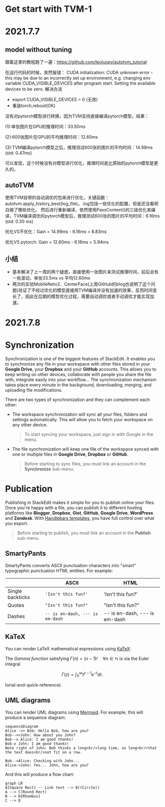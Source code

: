 # Get start with TVM-1
# 2021.7.7
## model without tuning
跟着这里的教程跑了一遍：https://github.com/leoluopy/autotvm_tutorial

在运行代码的时候，突然报错：
CUDA initialization: CUDA unknown error - this may be due to an incorrectly set up environment, e.g. changing env variable CUDA_VISIBLE_DEVICES after program start. Setting the available devices to be zero. 
解决办法
- export CUDA_VISIBLE_DEVICES = 0 (无效)
- 重装torch,reboot(OK) 

没有对pytorch模型进行转换，因为TVM支持直接编译pytorch模型，结果：

(1):单张图片在GPU的推理时间：33.50ms

(2):600张图片在GPU的平均推理时间：12.60ms

(3):TVM编译pytorch模型之后，推理测试600张的图片的平均时间：14.99ms (std: 0.47ms)

可以发现，这个时候没有对模型进行优化，推理时间是比原始的pytorch模型是更久的。

## autoTVM
使用TVM自带的自动调优的包来进行优化，关键函数：autotvm.apply_history_best(log_file)。.log包括一些优化的配置，但是还没看明白做了哪些优化。
然后进行重新编译，依然使用PassContext()的三级优化来编译，TVM编译调优的pytorch模型后，推理测试600张的图片的平均时间：6.16ms (std: 0.30 ms)

优化VS不优化：Gain = 14.99ms - 6.16ms = 8.83ms

优化VS pytorch: Gain = 12.60ms - 6.16ms = 5.94ms

## 小结
- 基本解决了上一周的两个疑惑，直接使用一张图片来测试推理时间，前后会有一些波动，单张33.5ms vs 平均12.60ms
- 两次的实验MobileNetv2、CenterFace(上周GitHub的blog也说明了这个问题)验证了不经过优化的模型直接用TVM编译并没有加速的效果，反而时间变长了，因此在后期的模型优化过程，需要自动调优或者手动调优才能实现加速。

# 2021.7.8





# Synchronization

Synchronization is one of the biggest features of StackEdit. It enables you to synchronize any file in your workspace with other files stored in your **Google Drive**, your **Dropbox** and your **GitHub** accounts. This allows you to keep writing on other devices, collaborate with people you share the file with, integrate easily into your workflow... The synchronization mechanism takes place every minute in the background, downloading, merging, and uploading file modifications.

There are two types of synchronization and they can complement each other:

- The workspace synchronization will sync all your files, folders and settings automatically. This will allow you to fetch your workspace on any other device.
	> To start syncing your workspace, just sign in with Google in the menu.

- The file synchronization will keep one file of the workspace synced with one or multiple files in **Google Drive**, **Dropbox** or **GitHub**.
	> Before starting to sync files, you must link an account in the **Synchronize** sub-menu.



# Publication

Publishing in StackEdit makes it simple for you to publish online your files. Once you're happy with a file, you can publish it to different hosting platforms like **Blogger**, **Dropbox**, **Gist**, **GitHub**, **Google Drive**, **WordPress** and **Zendesk**. With [Handlebars templates](http://handlebarsjs.com/), you have full control over what you export.

> Before starting to publish, you must link an account in the **Publish** sub-menu.









## SmartyPants

SmartyPants converts ASCII punctuation characters into "smart" typographic punctuation HTML entities. For example:

|                |ASCII                          |HTML                         |
|----------------|-------------------------------|-----------------------------|
|Single backticks|`'Isn't this fun?'`            |'Isn't this fun?'            |
|Quotes          |`"Isn't this fun?"`            |"Isn't this fun?"            |
|Dashes          |`-- is en-dash, --- is em-dash`|-- is en-dash, --- is em-dash|


## KaTeX

You can render LaTeX mathematical expressions using [KaTeX](https://khan.github.io/KaTeX/):

The *Gamma function* satisfying $\Gamma(n) = (n-1)!\quad\forall n\in\mathbb N$ is via the Euler integral

$$
\Gamma(z) = \int_0^\infty t^{z-1}e^{-t}dt\,.
$$

torial-and-quick-reference).


## UML diagrams

You can render UML diagrams using [Mermaid](https://mermaidjs.github.io/). For example, this will produce a sequence diagram:

```mermaid
sequenceDiagram
Alice ->> Bob: Hello Bob, how are you?
Bob-->>John: How about you John?
Bob--x Alice: I am good thanks!
Bob-x John: I am good thanks!
Note right of John: Bob thinks a long<br/>long time, so long<br/>that the text does<br/>not fit on a row.

Bob-->Alice: Checking with John...
Alice->John: Yes... John, how are you?
```

And this will produce a flow chart:

```mermaid
graph LR
A[Square Rect] -- Link text --> B((Circle))
A --> C(Round Rect)
B --> D{Rhombus}
C --> D
```
<!--stackedit_data:
eyJoaXN0b3J5IjpbMTgxNTY0OTA4Nyw5NjEzMjYxMjFdfQ==
-->